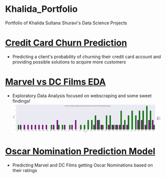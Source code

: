 # Khalida_Portfolio
Portfolio of Khalida Sultana Shuravi's Data Science Projects

# [Credit Card Churn Prediction](https://github.com/kshuravi/Credit_Card_Churn_Prediction)
* Predicting a client's probability of churning their credit card account and providing possible solutions to acquire more customers

# [Marvel vs DC Films EDA](https://github.com/kshuravi/Marvel_vs_DC_Film_EDA)
* Exploratory Data Analysis focused on webscraping and some sweet findings!
![](https://github.com/kshuravi/Khalida_Portfolio/blob/main/Marvel%20vs%20DC.png)

# [Oscar Nomination Prediction Model](https://github.com/kshuravi/Oscar_Nomination_Prediction_Model)
* Predicting Marvel and DC Films getting Oscar Nominations based on their ratings
